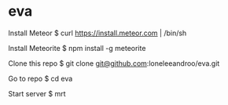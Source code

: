 eva
===

Install Meteor
$ curl https://install.meteor.com | /bin/sh

Install Meteorite
$ npm install -g meteorite

Clone this repo
$ git clone git@github.com:loneleeandroo/eva.git

Go to repo
$ cd eva

Start server
$ mrt
